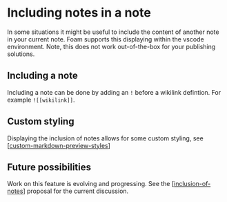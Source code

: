 # Including notes in a note

In some situations it might be useful to include the content of another note in your current note. Foam supports this displaying within the vscode environment. Note, this does not work out-of-the-box for your publishing solutions.

## Including a note

Including a note can be done by adding an `!` before a wikilink defintion. For example `![[wikilink]]`.

## Custom styling

Displaying the inclusion of notes allows for some custom styling, see [[custom-markdown-preview-styles]]

## Future possibilities

Work on this feature is evolving and progressing. See the [[inclusion-of-notes]] proposal for the current discussion.

[//begin]: # "Autogenerated link references for markdown compatibility"
[custom-markdown-preview-styles]: custom-markdown-preview-styles.md "Custom Markdown Preview Styles"
[inclusion-of-notes]: ../../dev/proposals/inclusion-of-notes.md "Inclusion of notes Proposal "
[//end]: # "Autogenerated link references"
